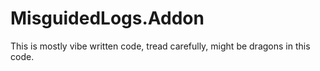 # MisguidedLogs.Addon
This is mostly vibe written code, tread carefully, might be dragons in this code.
